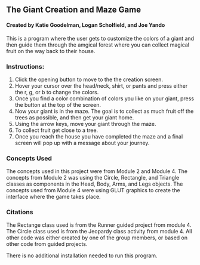 ## The Giant Creation and Maze Game
#### Created by Katie Goodelman, Logan Scholfield, and Joe Yando

This is a program where the user gets to customize the colors of a giant and then guide them through the amgical forest where you can collect magical fruit on the way back to their house.

### Instructions:
1. Click the opening button to move to the the creation screen.
2. Hover your cursor over the head/neck, shirt, or pants and press either the r, g, or b to change the colors.
3. Once you find a color combination of colors you like on your giant, press the button at the top of the screen.
4. Now your giant is in the maze. The goal is to collect as much fruit off the trees as possible, and then get your giant home.
5. Using the arrow keys, move your giant through the maze.
6. To collect fruit get close to a tree.
7. Once you reach the house you have completed the maze and a final screen will pop up with a message about your journey.

### Concepts Used
The concepts used in this project were from Module 2 and Module 4. The concepts from Module 2 was using the Circle, Rectangle, and Triangle classes as components in the Head, Body, Arms, and Legs objects. The concepts used from Module 4 were using GLUT graphics to create the interface where the game takes place.

### Citations
The Rectange class used is from the Runner guided project from module 4. The Circle class used is from the Jeopardy class activity from module 4. All other code was either created by one of the group members, or based on other code from guided projects.

There is no additional installation needed to run this program.
